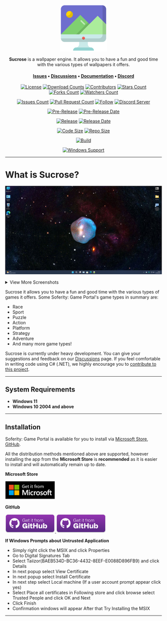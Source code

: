 <div align="center">
  <img height=150 src=".images/Logo.png" />
</div>

<p align="center">
  <span><b>Sucrose</b> is a wallpaper engine. It allows you to have a fun and good time with the various types of wallpapers it offers.</span>
</p>

<h4 align="center">
  <span><a href="https://github.com/Taiizor/Sucrose/issues">Issues</a></span>
  •
  <span><a href="https://github.com/Taiizor/Sucrose/discussions">Discussions</a></span>
  •
  <span><a href="https://github.com/Taiizor/Sucrose/wiki">Documentation</a></span>
  •
  <span><a href="https://discord.gg/nxG977byXb">Discord</a></span>
</h4>

<div align="center">

  [![License](https://img.shields.io/github/license/Taiizor/Sucrose.svg?style=for-the-badge)](https://github.com/Taiizor/Sucrose/blob/develop/LICENSE)
  [![Download Counts](https://img.shields.io/github/downloads/Taiizor/Sucrose/total.svg?style=for-the-badge)](https://github.com/Taiizor/Sucrose/releases)
  [![Contributors](https://img.shields.io/github/contributors/Taiizor/Sucrose?style=for-the-badge)](https://github.com/Taiizor/Sucrose/graphs/contributors)
  [![Stars Count](https://img.shields.io/github/stars/Taiizor/Sucrose.svg?style=for-the-badge)](https://github.com/Taiizor/Sucrose/stargazers)
  [![Forks Count](https://img.shields.io/github/forks/Taiizor/Sucrose.svg?style=for-the-badge)](https://github.com/Taiizor/Sucrose/network/members)
  [![Watchers Count](https://img.shields.io/github/watchers/Taiizor/Sucrose.svg?style=for-the-badge)](https://github.com/Taiizor/Sucrose/watchers)

  [![Issues Count](https://img.shields.io/github/issues/Taiizor/Sucrose.svg?style=for-the-badge)](https://github.com/Taiizor/Sucrose/issues)
  [![Pull Request Count](https://img.shields.io/github/issues-pr/Taiizor/Sucrose.svg?style=for-the-badge)](https://github.com/Taiizor/Sucrose/pulls)
  [![Follow](https://img.shields.io/github/followers/Soferity.svg?style=for-the-badge&label=Follow)](https://github.com/Soferity)
  [![Discord Server](https://img.shields.io/discord/932386235538878534?label=Discord&style=for-the-badge)](https://discord.gg/nxG977byXb)

  [![Pre-Release](https://img.shields.io/github/v/release/Taiizor/Sucrose?include_prereleases&label=Pre-Release&style=for-the-badge)](https://github.com/Taiizor/Sucrose/releases/latest)
  [![Pre-Release Date](https://img.shields.io/github/release-date-pre/Taiizor/Sucrose?label=Pre-Release%20Date&style=for-the-badge)](https://github.com/Taiizor/Sucrose/releases/latest)

  [![Release](https://img.shields.io/github/v/release/Taiizor/Sucrose?style=for-the-badge)](https://github.com/Taiizor/Sucrose/releases/latest)
  [![Release Date](https://img.shields.io/github/release-date/Taiizor/Sucrose?style=for-the-badge)](https://github.com/Taiizor/Sucrose/releases/latest)

  [![Code Size](https://img.shields.io/github/languages/code-size/Taiizor/Sucrose?style=for-the-badge)](https://github.com/Taiizor/Sucrose/archive/refs/heads/develop.zip)
  [![Repo Size](https://img.shields.io/github/repo-size/Taiizor/Sucrose?style=for-the-badge)](https://github.com/Taiizor/Sucrose/archive/refs/heads/develop.zip)

  [![Build](https://img.shields.io/visual-studio-app-center/builds/Taiizor/Sucrose-Windows/develop/d2b0955197957ea68a10db87b87f1892063258b9?style=for-the-badge)](https://github.com/Taiizor/Sucrose)

  [![Windows Support](https://img.shields.io/badge/Windows-0078D6?style=for-the-badge&logo=windows&logoColor=white)](https://www.microsoft.com/store/apps/9P1JZMGT34M2)
  <!--[![Xbox Support](https://img.shields.io/badge/Xbox-107C10?style=for-the-badge&logo=xbox&logoColor=white)](https://www.microsoft.com/store/apps/9P1JZMGT34M2)
  [![MacOS Support](https://img.shields.io/badge/MACOS-adb8c5?style=for-the-badge&logo=macos&logoColor=white)](https://github.com/Taiizor/Sucrose/releases/latest)-->

  <!--[![Ubuntu Support](https://img.shields.io/badge/Ubuntu-E95420?style=for-the-badge&logo=ubuntu&logoColor=white)](https://github.com/Taiizor/Sucrose/releases/latest)
  [![Arch Linux Support](https://img.shields.io/badge/Arch_Linux-1793D1?style=for-the-badge&logo=arch-linux&logoColor=white)](https://github.com/Taiizor/Sucrose/releases/latest)
  
  [![Android Support](https://img.shields.io/badge/Android-32DE84?style=for-the-badge&logo=android&logoColor=white)](https://github.com/Taiizor/Sucrose/releases/latest)
  [![iOS Support](https://img.shields.io/badge/iOS-A3AAAE?style=for-the-badge&logo=ios&logoColor=white)](https://github.com/Taiizor/Sucrose/releases/latest)-->

</div>

---

# What is Sucrose?

![View](.screenshots/View.png)

<details>

  <summary>View More Screenshots</summary>

  ![View2](.screenshots/View2.png)
  ![View3](.screenshots/View3.png)
  ![View4](.screenshots/View4.png)
  ![View5](.screenshots/View5.png)
  ![View6](.screenshots/View6.png)
  ![View7](.screenshots/View7.png)
  ![View8](.screenshots/View8.png)
  ![View9](.screenshots/View9.png)
  ![View10](.screenshots/View10.png)
  ![View11](.screenshots/View11.png)
  ![View12](.screenshots/View12.png)

</details>

Sucrose it allows you to have a fun and good time with the various types of games it offers. Some Soferity: Game Portal's game types in summary are:

-   Race
-   Sport
-   Puzzle
-   Action
-   Platform
-   Strategy
-   Adventure
-   And many more game types!

Sucrose is currently under heavy development. You can give your suggestions and feedback on our [Discussions](https://github.com/Taiizor/Sucrose/discussions) page. If you feel comfortable in writing code using C# (.NET), we highly encourage you to [contribute to this project](https://github.com/Taiizor/Sucrose/graphs/contributors).

---

## System Requirements

- **Windows 11**
- **Windows 10 2004 and above**

---

## Installation

Soferity: Game Portal is available for you to install via [Microsoft Store](https://www.microsoft.com/store/apps/9P1JZMGT34M2), [GitHub](https://github.com/Taiizor/Sucrose/releases/latest).

All the distribution methods mentioned above are supported, however installing the app from the **Microsoft Store** is **recommended** as it is easier to install and will automatically remain up to date.

**Microsoft Store**

<a href='https://www.microsoft.com/store/apps/9P1JZMGT34M2'>
  <img src='.images/Badges/Microsoft/English_get it from MS_864X312.png' alt='Microsoft Store' width='160'/>
</a>

<p></p>

**GitHub**

<a href='https://github.com/Taiizor/Sucrose/releases/download/v1.0.9/GamePortal_1.0.9.0_x64.msix'>
  <img src='.images/Badges/GitHub/English_get it from GH_228X86.png' alt='GitHub Release' width='160'/>
</a>
<a href='https://github.com/Taiizor/Sucrose/releases/download/v1.0.9/GamePortal_1.0.9.0_x86.msix'>
  <img src='.images/Badges/GitHub/English_get it from GH_228X86.png' alt='GitHub Release' width='160'/>
</a>

<p></p>

**If Windows Prompts about Untrusted Application**

* Simply right click the MSIX and click Properties
* Go to Digital Signatures Tab
* Select Taiizor(BAEB534D-BC36-4432-8EEF-E0088D896FB9) and click Details
* In next popup select View Certificate
* In next popup select Install Certificate
* In next step select Local machine (If a user account prompt appear click yes)
* Select Place all certificates in Following store and click browse select Trusted People and click OK and Next
* Click Finish
* Confirmation windows will appear After that Try Installing the MSIX

---